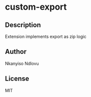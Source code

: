 # custom-export 
## Description 
Extension implements export as zip logic 
## Author 
Nkanyiso Ndlovu 
## License 
MIT